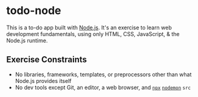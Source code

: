 # todo-node

This is a to-do app built with [Node.js](https://nodejs.org/). It's an exercise
to learn web development fundamentals, using only HTML, CSS, JavaScript, &
the Node.js runtime.

## Exercise Constraints
- No libraries, frameworks, templates, or preprocessors other than what Node.js
  provides itself
- No dev tools except Git, an editor, a web browser, and
  [`npx`](https://www.npmjs.com/package/npx)
  [`nodemon`](https://www.npmjs.com/package/nodemon) `src`
